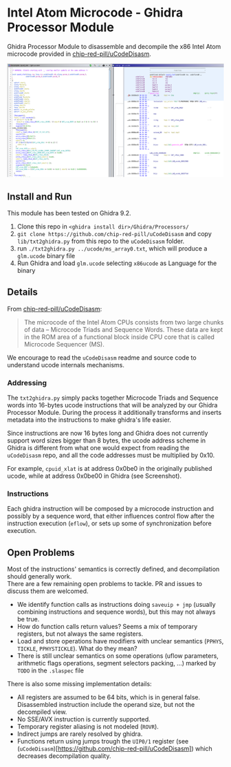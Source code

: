 # Intel Atom Microcode - Ghidra Processor Module
Ghidra Processor Module to disassemble and decompile the x86 Intel Atom microcode provided in [chip-red-pill/uCodeDisasm](https://github.com/chip-red-pill/uCodeDisasm).

![Screenshot](/images/Screenshot1.png)


## Install and Run
This module has been tested on Ghidra 9.2.

1. Clone this repo in `<ghidra install dir>/Ghidra/Processors/`
2. `git clone https://github.com/chip-red-pill/uCodeDisasm`  and copy `lib/txt2ghidra.py` from this repo to the `uCodeDisasm` folder.
3. run `./txt2ghidra.py ../ucode/ms_array0.txt`, which will produce a `glm.ucode` binary file
4. Run Ghidra and load `glm.ucode` selecting `x86ucode` as Language for the binary



## Details

From [chip-red-pill/uCodeDisasm](https://github.com/chip-red-pill/uCodeDisasm):
> The microcode of the Intel Atom CPUs consists from two large chunks of data – Microcode Triads and Sequence Words. These data are kept in the ROM area of a functional block inside CPU core that is called Microcode Sequencer (MS).

We encourage to read the `uCodeDisasm` readme and source code to understand ucode internals mechanisms.

### Addressing

The `txt2ghidra.py` simply packs together Microcode Triads and Sequence words into 16-bytes ucode instructions that will be analyzed by our Ghidra Processor Module. During the process it additionally transforms and inserts metadata into the instructions to make ghidra's life easier.

Since instructions are now 16 bytes long and Ghidra does not currently support word sizes bigger than 8 bytes, the ucode address scheme in Ghidra is different from what one would expect from reading the `uCodeDisasm` repo, and all the code addresses must be multiplied by 0x10.

For example, `cpuid_xlat` is at address 0x0be0 in the originally published ucode, while at address 0x0be00 in Ghidra (see Screenshot).

### Instructions

Each ghidra instruction will be composed by a microcode instruction and possibly by a sequence word, that either influences control flow after the instruction execution (`eflow`), or sets up some of synchronization before execution. 


## Open Problems

Most of the instructions' semantics is correctly defined, and decompilation should generally work.  
There are a few remaining open problems to tackle. PR and issues to discuss them are welcomed.

- We identify function calls as instructions doing `saveuip + jmp` (usually combining instructions and sequence words), but this may not always be true.
- How do function calls return values? Seems a mix of temporary registers, but not always the same registers.
- Load and store operations have modifiers with unclear semantics (`PPHYS`, `TICKLE`, `PPHYSTICKLE`). What do they mean?
- There is still unclear semantics on some operations (uflow parameters, arithmetic flags operations, segment selectors packing, ...) marked by `TODO` in the `.slaspec` file

There is also some missing implementation details: 

- All registers are assumed to be 64 bits, which is in general false. Disassembled instruction include the operand size, but not the decompiled view.
- No SSE/AVX instruction is currently supported.
- Temporary register aliasing is not modeled (`ROVR`).
- Indirect jumps are rarely resolved by ghidra.
- Functions return using jumps trough the `UIP0/1` register (see (`uCodeDisasm`)[https://github.com/chip-red-pill/uCodeDisasm]) which decreases decompilation quality.